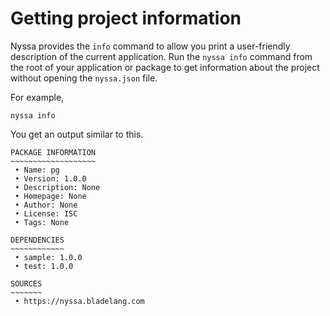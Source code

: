 # Getting project information

Nyssa provides the `info` command to allow you print a user-friendly description of the current application. Run the `nyssa info` command from the root of your application or package to get information about the project without opening the `nyssa.json` file.

For example,

```
nyssa info
```

You get an output similar to this.

```
PACKAGE INFORMATION 
~~~~~~~~~~~~~~~~~~~
 • Name: pg
 • Version: 1.0.0
 • Description: None
 • Homepage: None
 • Author: None
 • License: ISC
 • Tags: None

DEPENDENCIES 
~~~~~~~~~~~~
 • sample: 1.0.0
 • test: 1.0.0

SOURCES 
~~~~~~~
 • https://nyssa.bladelang.com
```

